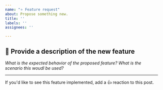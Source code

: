 ```yaml
---
name: "⭐ Feature request"
about: Propose something new.
title: ''
labels: ''
assignees: ''

---
```


## 📝 Provide a description of the new feature

_What is the expected behavior of the proposed feature?  What is the scenario this woudl be used?_

---

If you'd like to see this feature implemented, add a 👍 reaction to this post.
